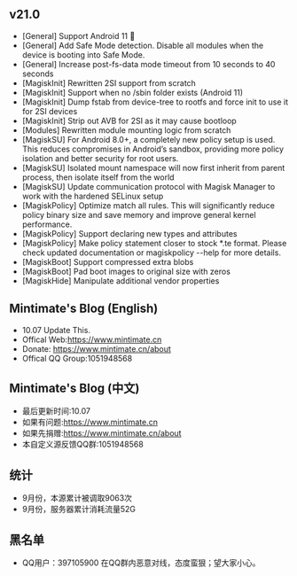 ## v21.0
- [General] Support Android 11 🎉
- [General] Add Safe Mode detection. Disable all modules when the device is booting into Safe Mode.
- [General] Increase post-fs-data mode timeout from 10 seconds to 40 seconds
- [MagiskInit] Rewritten 2SI support from scratch
- [MagiskInit] Support when no /sbin folder exists (Android 11)
- [MagiskInit] Dump fstab from device-tree to rootfs and force init to use it for 2SI devices
- [MagiskInit] Strip out AVB for 2SI as it may cause bootloop
- [Modules] Rewritten module mounting logic from scratch
- [MagiskSU] For Android 8.0+, a completely new policy setup is used. This reduces compromises in Android’s sandbox, providing more policy isolation and better security for root users.
- [MagiskSU] Isolated mount namespace will now first inherit from parent process, then isolate itself from the world
- [MagiskSU] Update communication protocol with Magisk Manager to work with the hardened SELinux setup
- [MagiskPolicy] Optimize match all rules. This will significantly reduce policy binary size and save memory and improve general kernel performance.
- [MagiskPolicy] Support declaring new types and attributes
- [MagiskPolicy] Make policy statement closer to stock *.te format. Please check updated documentation or magiskpolicy --help for more details.
- [MagiskBoot] Support compressed extra blobs
- [MagiskBoot] Pad boot images to original size with zeros
- [MagiskHide] Manipulate additional vendor properties

## Mintimate's Blog (English)
- 10.07 Update This.
- Offical Web:https://www.mintimate.cn
- Donate: https://www.mintimate.cn/about
- Offical QQ Group:1051948568

## Mintimate's Blog (中文)
- 最后更新时间:10.07
- 如果有问题:https://www.mintimate.cn
- 如果先捐赠:https://www.mintimate.cn/about
- 本自定义源反馈QQ群:1051948568

## 统计
- 9月份，本源累计被调取9063次
- 9月份，服务器累计消耗流量52G

## 黑名单
- QQ用户：397105900 在QQ群内恶意对线，态度蛮狠；望大家小心。
